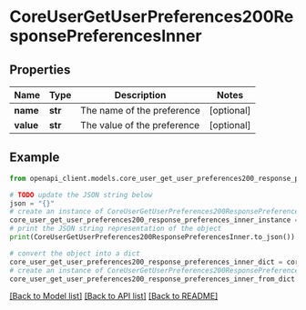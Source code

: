 # CoreUserGetUserPreferences200ResponsePreferencesInner


## Properties

Name | Type | Description | Notes
------------ | ------------- | ------------- | -------------
**name** | **str** | The name of the preference | [optional] 
**value** | **str** | The value of the preference | [optional] 

## Example

```python
from openapi_client.models.core_user_get_user_preferences200_response_preferences_inner import CoreUserGetUserPreferences200ResponsePreferencesInner

# TODO update the JSON string below
json = "{}"
# create an instance of CoreUserGetUserPreferences200ResponsePreferencesInner from a JSON string
core_user_get_user_preferences200_response_preferences_inner_instance = CoreUserGetUserPreferences200ResponsePreferencesInner.from_json(json)
# print the JSON string representation of the object
print(CoreUserGetUserPreferences200ResponsePreferencesInner.to_json())

# convert the object into a dict
core_user_get_user_preferences200_response_preferences_inner_dict = core_user_get_user_preferences200_response_preferences_inner_instance.to_dict()
# create an instance of CoreUserGetUserPreferences200ResponsePreferencesInner from a dict
core_user_get_user_preferences200_response_preferences_inner_from_dict = CoreUserGetUserPreferences200ResponsePreferencesInner.from_dict(core_user_get_user_preferences200_response_preferences_inner_dict)
```
[[Back to Model list]](../README.md#documentation-for-models) [[Back to API list]](../README.md#documentation-for-api-endpoints) [[Back to README]](../README.md)


